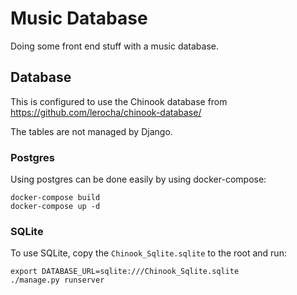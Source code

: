 # Music Database

Doing some front end stuff with a music database.

## Database

This is configured to use the Chinook database from https://github.com/lerocha/chinook-database/

The tables are not managed by Django.

### Postgres

Using postgres can be done easily by using docker-compose:

```
docker-compose build
docker-compose up -d
```

### SQLite

To use SQLite, copy the `Chinook_Sqlite.sqlite` to the root and run:

```
export DATABASE_URL=sqlite:///Chinook_Sqlite.sqlite
./manage.py runserver
```
